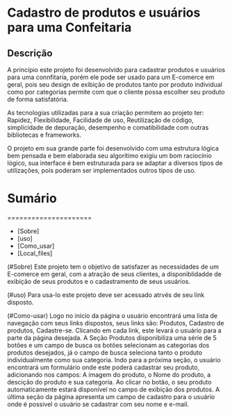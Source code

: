 # Cadastro de produtos e usuários para uma Confeitaria

## Descrição
  A princípio este projeto foi desenvolvido para cadastrar produtos e usuários para uma connfitaria, porém ele pode ser usado para um E-comerce em geral, pois seu design de exibição de produtos tanto por produto individual como por categorias permite com que o cliente possa escolher seu produto de forma satisfatória.

  As tecnologias utilizadas para a sua criação permitem ao projeto ter:
  Rapidez, Flexibilidade, Facilidade de uso, Reutilização de código, simplicidade de depuração, desempenho e comatibilidade com outras bibliotecas e frameworks.

  O projeto em sua grande parte foi desenvolvido com uma estrutura lógica bem pensada e bem elaborada seu algorítimo exigiu um bom raciocínio lógico, sua interface é bem estruturada para se adaptar a diversos tipos de utilizações, pois poderam ser implementados outros tipos de uso.

# Sumário
=====================
<!--ts-->
 * [Sobre] 
 * [uso]
 * [Como_usar] 
 * [Local_files]

 (#Sobre) Este projeto tem o objetivo de satisfazer as necessidades de um E-comerce em geral, com a atração de seus clientes, a disponiblidadde de exibição de seus produtos e o cadastramento de seus usuários.

 (#uso) Para usa-lo este projeto deve ser acessado atrvés de seu link disposto.  

 (#Como-usar) Logo no início da página o usuário encontrará uma lista de navegação com seus links dispostos, seus links são: Produtos, Cadastro de produtos, Cadastre-se.
 Clicando em cada link, este levará o usuário para a parte da página desejada.
  A Seção Produtos disponibiliza uma série de 5 botões e um campo de busca os botões selecionam as categorias dos produtos desejados, já o campo de busca seleciona tanto o produto individualmente como sua categoria.
  Indo para a próxima seção, o usuário encontrará um formulário onde este poderá cadastrar seu produto, adicionando nos campos: A imagem do produto, o Nome do produto, a descição do produto e sua categoria.
  Ao clicar no botão, o seu produto automaticamente estará disponível no campo de exibição dos produtos.
  A última seção da página apresenta um campo de cadastro para o usuário onde é possivel o usuário se cadastrar com seu nome e e-mail.

  